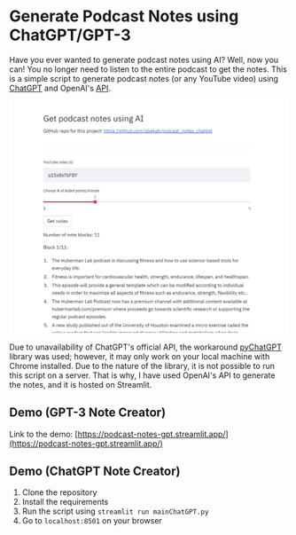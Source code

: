 # Generate Podcast Notes using ChatGPT/GPT-3

Have you ever wanted to generate podcast notes using AI? Well, now you can! You no longer need to listen to the entire podcast to get the notes. This is a simple script to generate podcast notes (or any YouTube video) using [ChatGPT](https://openai.com/blog/chatgpt/) and OpenAI's [API](https://openai.com/api/).

![main_image](./public/podcast_notes_main_screen.png)

Due to unavailability of ChatGPT's official API, the workaround [pyChatGPT](https://github.com/terry3041/pyChatGPT) library was used; however, it may only work on your local machine with Chrome installed. Due to the nature of the library, it is not possible to run this script on a server. That is why, I have used OpenAI's API to generate the notes, and it is hosted on Streamlit.

## Demo (GPT-3 Note Creator)

Link to the demo: [https://podcast-notes-gpt.streamlit.app/](https://podcast-notes-gpt.streamlit.app/)

## Demo (ChatGPT Note Creator)

1. Clone the repository
2. Install the requirements
3. Run the script using `streamlit run mainChatGPT.py`
4. Go to `localhost:8501` on your browser